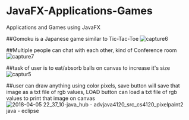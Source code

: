 # JavaFX-Applications-Games
Applications and Games using JavaFX


##Gomoku is a Japanese game similar to Tic-Tac-Toe
![capture6](https://user-images.githubusercontent.com/28808549/38328806-7a40ede2-3811-11e8-9853-ecd61b168e3e.JPG)


##Multiple people can chat with each other, kind of Conference room
![capture7](https://user-images.githubusercontent.com/28808549/38328866-a1b3a04a-3811-11e8-84f0-4d06a7339bd0.JPG)


##task of user is to eat/absorb balls on canvas to increase it's size
![captur5](https://user-images.githubusercontent.com/28808549/38328888-b5455716-3811-11e8-9c61-b383e2099975.JPG)


##user can draw anything using color pixels, save button will save that image as a txt file of rgb values, LOAD button can load a txt file of rgb values to print that image on canvas
![2018-04-05 22_37_10-java_hub - advjava4120_src_cs4120_pixelpaint2 java - eclipse](https://user-images.githubusercontent.com/28808549/38403444-24b7b5fe-3929-11e8-8c53-b21bd3d6498b.jpg)
